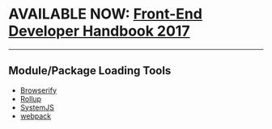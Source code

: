 # AVAILABLE NOW: [Front-End Developer Handbook 2017](https://frontendmasters.com/books/front-end-handbook/2017/)

***

## Module/Package Loading Tools 

* [Browserify](http://browserify.org/)
* [Rollup](http://rollupjs.org/)
* [SystemJS](https://github.com/systemjs/systemjs)
* [webpack](https://webpack.github.io/)





































 






